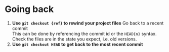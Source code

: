# Going back
1) **Use `git checkout {ref}` to rewind your project files**
	Go back to a recent commit
	\
	This can be done by referencing the commit id or the `HEAD{n}` syntax.
	\
	Check the files are in the state you expect, i.e. old versions.
1) **Use `git checkout HEAD` to get back to the most recent commit**